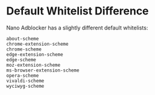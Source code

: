 # Default Whitelist Difference

Nano Adblocker has a slightly different default whitelists:
```
about-scheme
chrome-extension-scheme
chrome-scheme
edge-extension-scheme
edge-scheme
moz-extension-scheme
ms-browser-extension-scheme
opera-scheme
vivaldi-scheme
wyciwyg-scheme
```
